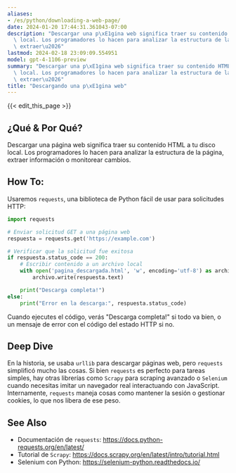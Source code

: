 ```yaml
---
aliases:
- /es/python/downloading-a-web-page/
date: 2024-01-20 17:44:31.361043-07:00
description: "Descargar una p\xE1gina web significa traer su contenido HTML a tu disco\
  \ local. Los programadores lo hacen para analizar la estructura de la p\xE1gina,\
  \ extraer\u2026"
lastmod: 2024-02-18 23:09:09.554951
model: gpt-4-1106-preview
summary: "Descargar una p\xE1gina web significa traer su contenido HTML a tu disco\
  \ local. Los programadores lo hacen para analizar la estructura de la p\xE1gina,\
  \ extraer\u2026"
title: "Descargando una p\xE1gina web"
---
```


{{< edit_this_page >}}

## ¿Qué & Por Qué?
Descargar una página web significa traer su contenido HTML a tu disco local. Los programadores lo hacen para analizar la estructura de la página, extraer información o monitorear cambios.

## How To:
Usaremos `requests`, una biblioteca de Python fácil de usar para solicitudes HTTP:

```Python
import requests

# Enviar solicitud GET a una página web
respuesta = requests.get('https://example.com')

# Verificar que la solicitud fue exitosa
if respuesta.status_code == 200:
    # Escribir contenido a un archivo local
    with open('pagina_descargada.html', 'w', encoding='utf-8') as archivo:
        archivo.write(respuesta.text)

    print("Descarga completa!")
else:
    print("Error en la descarga:", respuesta.status_code)
```

Cuando ejecutes el código, verás "Descarga completa!" si todo va bien, o un mensaje de error con el código del estado HTTP si no.

## Deep Dive
En la historia, se usaba `urllib` para descargar páginas web, pero `requests` simplificó mucho las cosas. Si bien `requests` es perfecto para tareas simples, hay otras librerías como `Scrapy` para scraping avanzado o `Selenium` cuando necesitas imitar un navegador real interactuando con JavaScript. Internamente, `requests` maneja cosas como mantener la sesión o gestionar cookies, lo que nos libera de ese peso.

## See Also
- Documentación de `requests`: https://docs.python-requests.org/en/latest/
- Tutorial de `Scrapy`: https://docs.scrapy.org/en/latest/intro/tutorial.html
- Selenium con Python: https://selenium-python.readthedocs.io/
